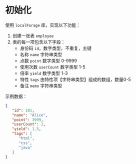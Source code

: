 # 初始化
使用 `localForage` 库，实现以下功能：

1. 创建一张表 `employee`
2. 表的每一项包含以下字段：
    - 身份码 `id`，数字类型，不重复，主键
    - 名称 `name` 字符串类型 
    - 点数 `point` 数字类型 0-9999
    - 使用次数 `userCount` 数字类型 1-5
    - 倍率 `yield` 数字类型 1-3
    - 特性 `tags` 由特性项【字符串类型】组成的数组，数量0-5
    - 备注 `memo` 字符串类型

示例数据：

```json
{
   "id": 101,
   "name": "Alice",
   "point": 3999,
   "userCount": 2,
   "yield": 1.5,
   "tags": [
      "html",
      "css",
      "java"
   ]
}
```